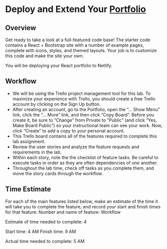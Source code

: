 # Deploy and Extend Your [Portfolio](https://relaxed-fermat-02c303.netlify.app/landing-page)

## Overview

Get ready to take a look at a full-featured code base! The starter code contains a React + Bootstrap site with a number of example pages, complete with icons, styles, and themed layouts. Your job is to customize this code and make the site your own.

 You will be deploying your React portfolio to Netlify.

## Workflow

* We will be using the Trello project management tool for this lab.
To maximize your experience with Trello, you should create a free Trello account by clicking on the Sign Up button.
* After creating an account, go to the Portfolio, open the “… Show Menu” link, click the “… More” link, and then click “Copy Board”. Before you create it, be sure to “Change” from Private to “Public” (and click “Yes, Make Board Public”) so your instructional team can see your work. Now, click “Create” to add a copy to your personal account.
* This Trello board contains all of the features required to complete this lab assignment.
* Review the user stories and analyze the feature requests and requirements in the lab.
* Within each story, note the the checklist of feature tasks. Be careful to execute tasks in order as they are often dependencies of one another.
* Throughout the lab time, check off tasks as you complete them, and move the story cards through the workflow.

## Time Estimate

For each of the main features listed below, make an estimate of the time it will take you to complete the feature, and record your start and finish times for that feature:
Number and name of feature: Workflow

Estimate of time needed to complete: 4

Start time: 4 AM
Finish time: 9 AM

Actual time needed to complete: 5 AM
